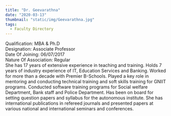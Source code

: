 ```yaml
---
title: "Dr. Geevarathna"
date: "2020-03-13"
thumbnail: "static/img/Geevarathna.jpg"
tags:
  - Faculty Directory
---
```


Qualification: MBA & Ph.D  
Designation: Associate Professor  
Date Of Joining: 06/07/2017  
Nature Of Association: Regular  
She has 17 years of extensive experience in teaching and training. Holds 7 years of industry experience of IT, Education Services and Banking. Worked for more than a decade with Premier B-Schools. Played a key role in mentoring and conducting technical training and soft skills training for GNIIT programs. Conducted software training programs for Social welfare Department, Bank staff and Police Department. Has been on board for setting question papers and syllabus for the autonomous institute. She has international publications in refereed journals and presented papers at various national and international seminars and conferences.
